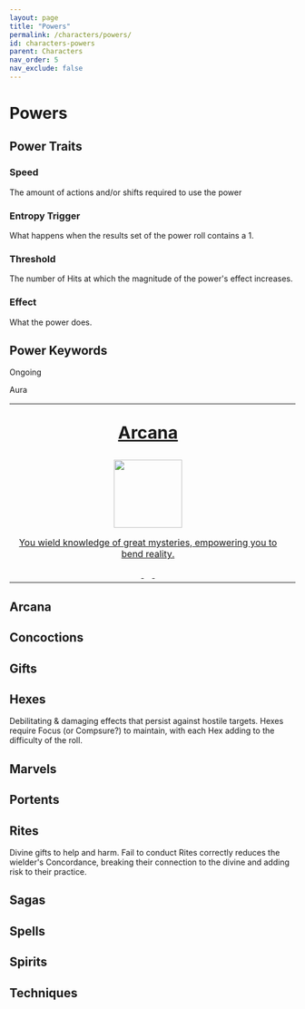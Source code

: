 ```yaml
---
layout: page
title: "Powers"
permalink: /characters/powers/
id: characters-powers
parent: Characters
nav_order: 5
nav_exclude: false
---
```


# Powers

## Power Traits

### Speed
The amount of actions and/or shifts required to use the power

### Entropy Trigger
What happens when the results set of the power roll contains a 1.

### Threshold
The number of Hits at which the magnitude of the power's effect increases.

### Effect
What the power does.

## Power Keywords

Ongoing

Aura


<table style='text-align: center'>
    <tr>
        <td>
            <a href='/no1_system/characters/powers/arcana/'>
                <p class='power-header'>Arcana</p>
                <img src='/no1_system/assets/img/powers_arcana.png' width='120' height='120'>
                <p>You wield knowledge of great mysteries, empowering you to bend reality.</p>
                <img src='/no1_system/assets/img/mystic.png' width='15' height='15'>
                <img src='/no1_system/assets/img/adept.png' width='15' height='15'>
                <img src='/no1_system/assets/img/cabalist.png' width='15' height='15'>
            </a>
        </td>
        <td>
        </td>
    </tr>
</table>



## Arcana

## Concoctions

## Gifts

## Hexes
Debilitating & damaging effects that persist against hostile targets.
Hexes require Focus (or Compsure?) to maintain, with each Hex adding to the difficulty of the roll.

## Marvels

## Portents

## Rites
Divine gifts to help and harm.  Fail to conduct Rites correctly reduces the wielder's Concordance, breaking their connection to the divine and adding risk to their practice.

## Sagas

## Spells

## Spirits

## Techniques



<style>
    .power-header {
        font-size: 30px;
        font-weight: bold;
    }
</style>